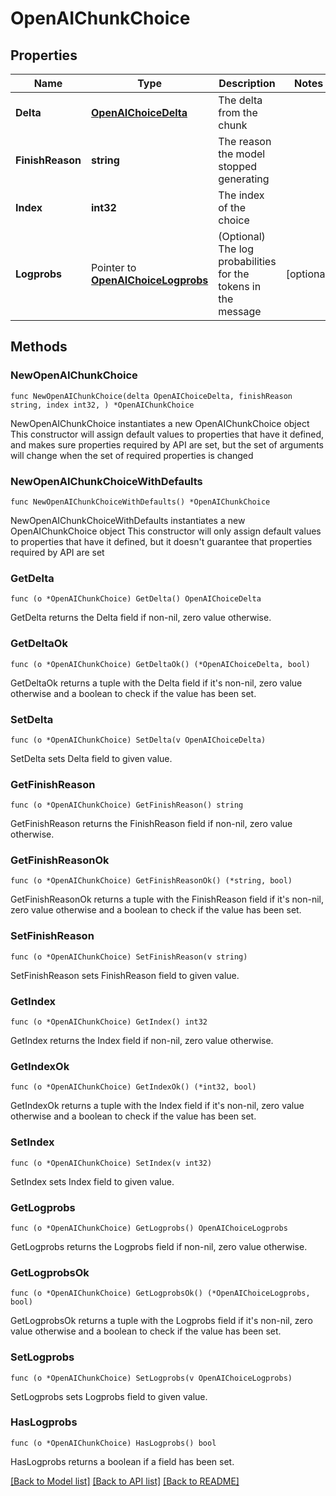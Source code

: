 # OpenAIChunkChoice

## Properties

Name | Type | Description | Notes
------------ | ------------- | ------------- | -------------
**Delta** | [**OpenAIChoiceDelta**](OpenAIChoiceDelta.md) | The delta from the chunk | 
**FinishReason** | **string** | The reason the model stopped generating | 
**Index** | **int32** | The index of the choice | 
**Logprobs** | Pointer to [**OpenAIChoiceLogprobs**](OpenAIChoiceLogprobs.md) | (Optional) The log probabilities for the tokens in the message | [optional] 

## Methods

### NewOpenAIChunkChoice

`func NewOpenAIChunkChoice(delta OpenAIChoiceDelta, finishReason string, index int32, ) *OpenAIChunkChoice`

NewOpenAIChunkChoice instantiates a new OpenAIChunkChoice object
This constructor will assign default values to properties that have it defined,
and makes sure properties required by API are set, but the set of arguments
will change when the set of required properties is changed

### NewOpenAIChunkChoiceWithDefaults

`func NewOpenAIChunkChoiceWithDefaults() *OpenAIChunkChoice`

NewOpenAIChunkChoiceWithDefaults instantiates a new OpenAIChunkChoice object
This constructor will only assign default values to properties that have it defined,
but it doesn't guarantee that properties required by API are set

### GetDelta

`func (o *OpenAIChunkChoice) GetDelta() OpenAIChoiceDelta`

GetDelta returns the Delta field if non-nil, zero value otherwise.

### GetDeltaOk

`func (o *OpenAIChunkChoice) GetDeltaOk() (*OpenAIChoiceDelta, bool)`

GetDeltaOk returns a tuple with the Delta field if it's non-nil, zero value otherwise
and a boolean to check if the value has been set.

### SetDelta

`func (o *OpenAIChunkChoice) SetDelta(v OpenAIChoiceDelta)`

SetDelta sets Delta field to given value.


### GetFinishReason

`func (o *OpenAIChunkChoice) GetFinishReason() string`

GetFinishReason returns the FinishReason field if non-nil, zero value otherwise.

### GetFinishReasonOk

`func (o *OpenAIChunkChoice) GetFinishReasonOk() (*string, bool)`

GetFinishReasonOk returns a tuple with the FinishReason field if it's non-nil, zero value otherwise
and a boolean to check if the value has been set.

### SetFinishReason

`func (o *OpenAIChunkChoice) SetFinishReason(v string)`

SetFinishReason sets FinishReason field to given value.


### GetIndex

`func (o *OpenAIChunkChoice) GetIndex() int32`

GetIndex returns the Index field if non-nil, zero value otherwise.

### GetIndexOk

`func (o *OpenAIChunkChoice) GetIndexOk() (*int32, bool)`

GetIndexOk returns a tuple with the Index field if it's non-nil, zero value otherwise
and a boolean to check if the value has been set.

### SetIndex

`func (o *OpenAIChunkChoice) SetIndex(v int32)`

SetIndex sets Index field to given value.


### GetLogprobs

`func (o *OpenAIChunkChoice) GetLogprobs() OpenAIChoiceLogprobs`

GetLogprobs returns the Logprobs field if non-nil, zero value otherwise.

### GetLogprobsOk

`func (o *OpenAIChunkChoice) GetLogprobsOk() (*OpenAIChoiceLogprobs, bool)`

GetLogprobsOk returns a tuple with the Logprobs field if it's non-nil, zero value otherwise
and a boolean to check if the value has been set.

### SetLogprobs

`func (o *OpenAIChunkChoice) SetLogprobs(v OpenAIChoiceLogprobs)`

SetLogprobs sets Logprobs field to given value.

### HasLogprobs

`func (o *OpenAIChunkChoice) HasLogprobs() bool`

HasLogprobs returns a boolean if a field has been set.


[[Back to Model list]](../README.md#documentation-for-models) [[Back to API list]](../README.md#documentation-for-api-endpoints) [[Back to README]](../README.md)


